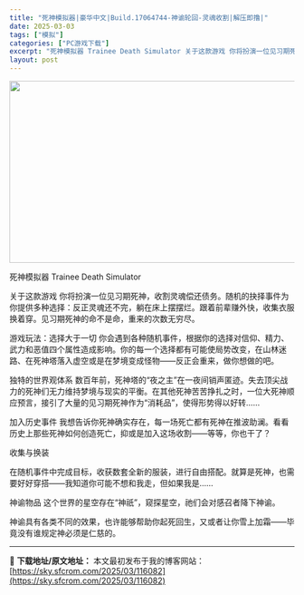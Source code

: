 ```yaml
---
title: "死神模拟器|豪华中文|Build.17064744-神谕轮回-灵魂收割|解压即撸|"
date: 2025-03-03
tags: ["模拟"]
categories: ["PC游戏下载"]
excerpt: "死神模拟器 Trainee Death Simulator 关于这款游戏 你将扮演一位见习期死神，收割灵魂偿还债务。随机的抉择事件为你提供多种选择：反正灵魂还不完，躺在床上摆摆烂。跟着前辈赚外快，收集衣服换着穿。见习期死神的命不是命，重来的次数无穷尽。 游戏玩法：选择大于一切 你会遇到各种随机事件，&hellip;"
layout: post
---
```


<img class="aligncenter size-full wp-image-116060" src="https://sky.sfcrom.com/wp-content/uploads/2025/03/2025030309021674.webp" alt="" width="570" height="321" />

死神模拟器 Trainee Death Simulator

关于这款游戏
你将扮演一位见习期死神，收割灵魂偿还债务。随机的抉择事件为你提供多种选择：反正灵魂还不完，躺在床上摆摆烂。跟着前辈赚外快，收集衣服换着穿。见习期死神的命不是命，重来的次数无穷尽。

游戏玩法：选择大于一切
你会遇到各种随机事件，根据你的选择对信仰、精力、武力和恶值四个属性造成影响。你的每一个选择都有可能使局势改变，在山林迷路、在死神塔落入虚空或是在梦境变成怪物——反正会重来，做你想做的吧。

独特的世界观体系
数百年前，死神塔的“夜之主”在一夜间销声匿迹。失去顶尖战力的死神们无力维持梦境与现实的平衡。在其他死神苦苦挣扎之时，一位大死神顺应预言，接引了大量的见习期死神作为“消耗品”，使得形势得以好转……

加入历史事件
我想告诉你死神确实存在，每一场死亡都有死神在推波助澜。看看历史上那些死神如何创造死亡，抑或是加入这场收割——等等，你也干了？

收集与换装

在随机事件中完成目标，收获数套全新的服装，进行自由搭配。就算是死神，也需要好好穿搭——我知道你可能不想和我走，但如果我是……

神谕物品
这个世界的星空存在“神祇”，窥探星空，祂们会对感召者降下神谕。

神谕具有各类不同的效果，也许能够帮助你起死回生，又或者让你雪上加霜——毕竟没有谁规定神必须是仁慈的。

---
📖 **下载地址/原文地址：** 本文最初发布于我的博客网站：[https://sky.sfcrom.com/2025/03/116082](https://sky.sfcrom.com/2025/03/116082)
